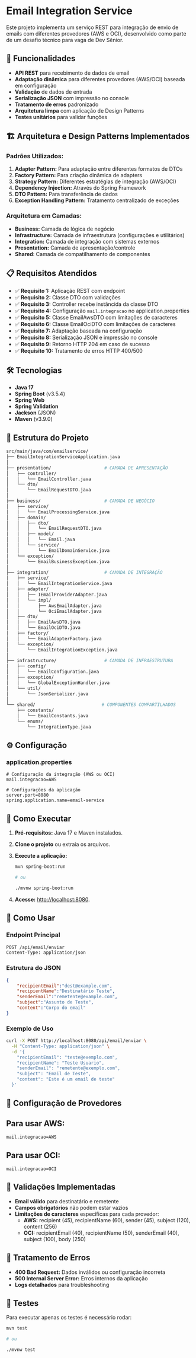 # Email Integration Service

Este projeto implementa um serviço REST para integração de envio de emails com diferentes provedores (AWS e OCI), desenvolvido como parte de um desafio técnico para vaga de Dev Sênior.

## 🚀 Funcionalidades

- **API REST** para recebimento de dados de email
- **Adaptação dinâmica** para diferentes provedores (AWS/OCI) baseada em configuração
- **Validação** de dados de entrada
- **Serialização JSON** com impressão no console
- **Tratamento de erros** padronizado
- **Arquitetura limpa** com aplicação de Design Patterns
- **Testes unitários** para validar funções

## 🏗️ Arquitetura e Design Patterns Implementados

### Padrões Utilizados:

1. **Adapter Pattern:** Para adaptação entre diferentes formatos de DTOs
2. **Factory Pattern:** Para criação dinâmica de adapters
3. **Strategy Pattern:** Diferentes estratégias de integração (AWS/OCI)
4. **Dependency Injection:** Através do Spring Framework
5. **DTO Pattern:** Para transferência de dados
6. **Exception Handling Pattern:** Tratamento centralizado de exceções

### Arquitetura em Camadas:

- **Business:** Camada de lógica de negócio
- **Infrastructure:** Camada de infraestrutura (configurações e utilitários)
- **Integration:** Camada de integração com sistemas externos
- **Presentation:** Camada de apresentação/controle
- **Shared**: Camada de compatilhamento de componentes

## 📋 Requisitos Atendidos

- ✅ **Requisito 1:** Aplicação REST com endpoint
- ✅ **Requisito 2:** Classe DTO com validações
- ✅ **Requisito 3:** Controller recebe instâncida da classe DTO
- ✅ **Requisito 4:** Configuração `mail.integracao` no application.properties
- ✅ **Requisito 5:** Classe EmailAwsDTO com limitações de caracteres
- ✅ **Requisito 6:** Classe EmailOciDTO com limitações de caracteres
- ✅ **Requisito 7:** Adaptação baseada na configuração
- ✅ **Requisito 8:** Serialização JSON e impressão no console
- ✅ **Requisito 9:** Retorno HTTP 204 em caso de sucesso
- ✅ **Requisito 10:** Tratamento de erros HTTP 400/500

## 🛠️ Tecnologias

- **Java 17**
- **Spring Boot** (v3.5.4)
- **Spring Web**
- **Spring Validation**
- **Jackson** (JSON)
- **Maven** (v3.9.0)

## 📁 Estrutura do Projeto

```bash
src/main/java/com/emailservice/
├── EmailIntegrationServiceApplication.java
│
├── presentation/                    # CAMADA DE APRESENTAÇÃO
│   ├── controller/
│   │   └── EmailController.java
│   └── dto/
│       └── EmailRequestDTO.java
│
├── business/                        # CAMADA DE NEGÓCIO
│   ├── service/
│   │   └── EmailProcessingService.java
│   ├── domain/
│   │   ├── dto/
│   │   │   └── EmailRequestDTO.java
│   │   ├── model/
│   │   │   └── Email.java
│   │   └── service/
│   │       └── EmailDomainService.java
│   └── exception/
│       └── EmailBusinessException.java
│
├── integration/                     # CAMADA DE INTEGRAÇÃO
│   ├── service/
│   │   └── EmailIntegrationService.java
│   ├── adapter/
│   │   ├── IEmailProviderAdapter.java
│   │   └── impl/
│   │       ├── AwsEmailAdapter.java
│   │       └── OciEmailAdapter.java
│   ├── dto/
│   │   ├── EmailAwsDTO.java
│   │   └── EmailOciDTO.java
│   ├── factory/
│   │   └── EmailAdapterFactory.java
│   └── exception/
│       └── EmailIntegrationException.java
│
├── infrastructure/                  # CAMADA DE INFRAESTRUTURA
│   ├── config/
│   │   └── EmailConfiguration.java
│   ├── exception/
│   │   └── GlobalExceptionHandler.java
│   └── util/
│       └── JsonSerializer.java
│
└── shared/                         # COMPONENTES COMPARTILHADOS
    ├── constants/
    │   └── EmailConstants.java
    └── enums/
        └── IntegrationType.java
```

## ⚙️ Configuração

### application.properties

```properties
# Configuração da integração (AWS ou OCI)
mail.integracao=AWS

# Configurações da aplicação
server.port=8080
spring.application.name=email-service
```

## 🚦 Como Executar

1. **Pré-requisitos:** Java 17 e Maven instalados.
2. **Clone o projeto** ou extraia os arquivos.
3. **Execute a aplicação:**

    ```bash
    mvn spring-boot:run

    # ou

    ./mvnw spring-boot:run
    ```

4. **Acesse:** [http://localhost:8080](http://localhost:80800).

## 📝 Como Usar

### Endpoint Principal

```bash
POST /api/email/enviar
Content-Type: application/json
```

### Estrutura do JSON

```json
{
	"recipientEmail":"dest@example.com",
	"recipientName":"Destinatário Teste",
	"senderEmail":"remetente@example.com",
	"subject":"Assunto de Teste",
	"content":"Corpo do email"
}
```

### Exemplo de Uso

```bash
curl -X POST http://localhost:8080/api/email/enviar \
  -H "Content-Type: application/json" \
  -d '{
    "recipientEmail": "teste@exemplo.com",
    "recipientName": "Teste Usuario",
    "senderEmail": "remetente@exemplo.com",
    "subject": "Email de Teste",
    "content": "Este é um email de teste"
  }'
```

## 🔄 Configuração de Provedores

## Para usar AWS:

```properties
mail.integracao=AWS
```

## Para usar OCI:

```properties
mail.integracao=OCI
```

## 🎯 Validações Implementadas

- **Email válido** para destinatário e remetente
- **Campos obrigatórios** não podem estar vazios
- **Limitações de caracteres** específicas para cada provedor:
  - **AWS:** recipient (45), recipientName (60), sender (45), subject (120), content (256)
  - **OCI:** recipientEmail (40), recipientName (50), senderEmail (40), subject (100), body (250)

## 🚨 Tratamento de Erros

- **400 Bad Request:** Dados inválidos ou configuração incorreta
- **500 Internal Server Error:** Erros internos da aplicação
- **Logs detalhados** para troubleshooting

## 🧪 Testes

Para executar apenas os testes é necessário rodar:

```bash
mvn test

# ou

./mvnw test
```